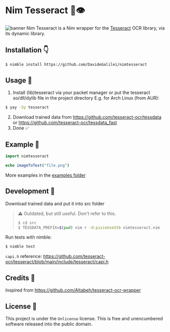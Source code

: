 # Nim Tesseract 👑👁
![banner](/assets/banner.png)
Nim Tesseract is a Nim wrapper for the [Tesseract](https://github.com/tesseract-ocr/tesseract/) OCR library, via its dynamic library.

## Installation 👇
```bash
$ nimble install https://github.com/DavideGalilei/nimtesseract
```

## Usage 🌷
1. Install (lib)tesseract via your packet manager or put the tesseract so/dll/dylib file in the project directory
E.g. for Arch Linux (from AUR):
```bash
$ yay -Sy tesseract
```
2. Download trained data from https://github.com/tesseract-ocr/tessdata or https://github.com/tesseract-ocr/tessdata_fast
3. Done ✅

## Example 🤔
```nim
import nimtesseract

echo imageToText("file.png")
```
More examples in the [examples folder](/examples)

## Development 🔩
Download trained data and put it into src folder

> ⚠️ Outdated, but still useful. Don't refer to this.
> ```bash
> $ cd src
> $ TESSDATA_PREFIX=$(pwd) nim r -d:pixieUseStb nimtesseract.nim
> ```

Run tests with nimble:
```bash
$ nimble test
```

`capi.h` reference: https://github.com/tesseract-ocr/tesseract/blob/main/include/tesseract/capi.h

## Credits 👻
Inspired from https://github.com/Altabeh/tesseract-ocr-wrapper

## License 📕
This project is under the `Unlicense` license.
This is free and unencumbered software released into the public domain.
